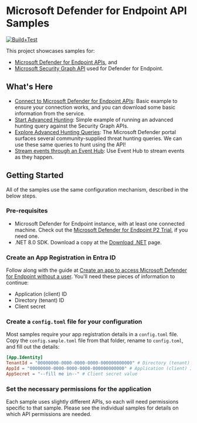 # Microsoft Defender for Endpoint API Samples

[![Build+Test](https://github.com/jcoliz/defender-endpoint-samples/actions/workflows/build.yml/badge.svg)](https://github.com/jcoliz/defender-endpoint-samples/actions/workflows/build.yml)

This project showcases samples for: 
* [Microsoft Defender for Endpoint APIs](https://learn.microsoft.com/en-us/defender-endpoint/api/management-apis), and
* [Microsoft Security Graph API](https://learn.microsoft.com/en-us/graph/security-concept-overview) used for Defender for Endpoint.

## What's Here

* [Connect to Microsoft Defender for Endpoint APIs](./hello-world/): Basic example to ensure your connection works, and you can download some basic information from the service.
* [Start Advanced Hunting](./advanced-hunting/): Simple example of running an advanced hunting query against the Security Graph APIs.
* [Explore Advanced Hunting Queries](./advanced-hunting-yaml/): The Microsoft Defender portal surfaces several community-supplied threat hunting queries. We can use these same queries to hunt using the API!
* [Stream events through an Event Hub](./event-hub-listener/): Use Event Hub to stream events as they happen.

## Getting Started

All of the samples use the same configuration mechanism, described in the below steps.

### Pre-requisites

* Microsoft Defender for Endpoint instance, with at least one connected machine. Check out the [Microsoft Defender for Endpoint P2 Trial](https://aka.ms/MDEp2OpenTrial), if you need one.
* .NET 8.0 SDK. Download a copy at the [Download .NET](https://dotnet.microsoft.com/en-us/download) page.

### Create an App Registration in Entra ID

Follow along with the guide at [Create an app to access Microsoft Defender for Endpoint without a user](https://learn.microsoft.com/en-us/defender-endpoint/api/exposed-apis-create-app-webapp). You'll need these pieces of information to continue:

* Application (client) ID
* Directory (tenant) ID
* Client secret

### Create a `config.toml` file for your configuration

Most samples require your app registration details in a `config.toml` file. Copy the `config.sample.toml` file from that folder, rename to `config.toml`, and fill out the details:

```toml
[App.Identity]
TenantId = "00000000-0000-0000-0000-000000000000" # Directory (tenant) ID
AppId = "00000000-0000-0000-0000-000000000000" # Application (client) ID
AppSecret = "--fill me in--" # Client secret value
```

### Set the necessary permissions for the application

Each sample uses slightly different APIs, so each will need permissions specific to that sample.
Please see the individual samples for details on which API permissions are needed.
